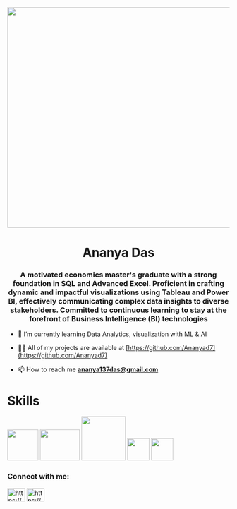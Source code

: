 <img src= "https://github.com/Ananyad7/Ananyad7/assets/164981636/ea7eba01-ad79-4f36-969b-348bdbd5010e"  width="1500" height="500">

<h1 align="center">Ananya Das</h1>
<h3 align="center">A motivated economics master's graduate with a strong foundation in SQL and Advanced Excel. Proficient in crafting dynamic and impactful visualizations using Tableau and Power BI, effectively communicating complex data insights to diverse stakeholders. Committed to continuous learning to stay at the forefront of Business Intelligence (BI) technologies</h3>

- 🌱 I’m currently learning Data Analytics, visualization with ML & AI 

- 👨‍💻 All of my projects are available at [https://github.com/Ananyad7](https://github.com/Ananyad7)

- 📫 How to reach me **ananya137das@gmail.com**

# Skills
<img src= "https://github.com/Ananyad7/Ananyad7/assets/164981636/e89215f8-49c5-47fa-8ce9-bd0915683c11" width="70" height="70">   <img src= "https://github.com/Ananyad7/Ananyad7/assets/164981636/1966f169-ae20-4665-9a96-5b6b7b799f68" width="90" height="70">   <img src= "https://github.com/Ananyad7/Ananyad7/assets/164981636/dbb1e260-4764-4591-a4fe-903b533f4c8c" width="100" height="100">  <img src= "https://github.com/Ananyad7/Ananyad7/assets/164981636/2cb133d4-7970-4706-b9f8-1526aceb5721" width="50" height="50">  <img src= "https://github.com/Ananyad7/Ananyad7/assets/164981636/49884dd9-aaa8-46b0-8b87-f6ceb10778bc" width="50" height="50">  


<h3 align="left">Connect with me:</h3>
<p align="left">
<a href="https://www.linkedin.com/in/7ananyadas/" target="blank"><img align="center" src="https://raw.githubusercontent.com/rahuldkjain/github-profile-readme-generator/master/src/images/icons/Social/linked-in-alt.svg" alt="https://www.linkedin.com/in/7ananyadas/" height="30" width="40" /></a>
<a href="https://www.hackerrank.com/profile/ananya137das" target="blank"><img align="center" src="https://raw.githubusercontent.com/rahuldkjain/github-profile-readme-generator/master/src/images/icons/Social/hackerrank.svg" alt="https://www.hackerrank.com/profile/ananya137das" height="30" width="40" /></a>
</p>
